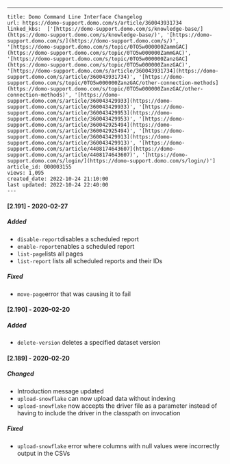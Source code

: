 ---
    title: Domo Command Line Interface Changelog
    url: https://domo-support.domo.com/s/article/360043931734
    linked_kbs:  ['[https://domo-support.domo.com/s/knowledge-base/](https://domo-support.domo.com/s/knowledge-base/)', '[https://domo-support.domo.com/s/](https://domo-support.domo.com/s/)', '[https://domo-support.domo.com/s/topic/0TO5w000000ZammGAC](https://domo-support.domo.com/s/topic/0TO5w000000ZammGAC)', '[https://domo-support.domo.com/s/topic/0TO5w000000ZanzGAC](https://domo-support.domo.com/s/topic/0TO5w000000ZanzGAC)', '[https://domo-support.domo.com/s/article/360043931734](https://domo-support.domo.com/s/article/360043931734)', '[https://domo-support.domo.com/s/topic/0TO5w000000ZanzGAC/other-connection-methods](https://domo-support.domo.com/s/topic/0TO5w000000ZanzGAC/other-connection-methods)', '[https://domo-support.domo.com/s/article/360043429933](https://domo-support.domo.com/s/article/360043429933)', '[https://domo-support.domo.com/s/article/360043429953](https://domo-support.domo.com/s/article/360043429953)', '[https://domo-support.domo.com/s/article/360042925494](https://domo-support.domo.com/s/article/360042925494)', '[https://domo-support.domo.com/s/article/360043429913](https://domo-support.domo.com/s/article/360043429913)', '[https://domo-support.domo.com/s/article/4408174643607](https://domo-support.domo.com/s/article/4408174643607)', '[https://domo-support.domo.com/s/login/](https://domo-support.domo.com/s/login/)']
    article_id: 000003155
    views: 1,095
    created_date: 2022-10-24 21:10:00
    last updated: 2022-10-24 22:40:00
    ---



#### [2.191] - 2020-02-27


##### Added


* `disable-report`disables a scheduled report
* `enable-report`enables a scheduled report
* `list-page`lists all pages
* `list-report` lists all scheduled reports and their IDs


##### Fixed


* `move-page`error that was causing it to fail


#### [2.190] - 2020-02-20


##### Added


* `delete-version` deletes a specified dataset version


#### [2.189] - 2020-02-20


##### Changed


* Introduction message updated
* `upload-snowflake` can now upload data without indexing
* `upload-snowflake` now accepts the driver file as a parameter instead of having to include the driver in the classpath on invocation


##### Fixed


* `upload-snowflake` error where columns with null values were incorrectly output in the CSVs
